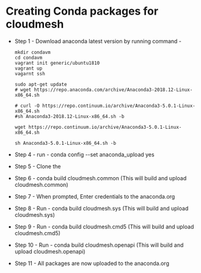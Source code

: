 # Creating Conda packages for cloudmesh

* Step 1 - Download anaconda latest version by running command - 
  
  ```
  mkdir condavm
  cd condavm
  vagrant init generic/ubuntu1810
  vagrant up
  vagarnt ssh
  
  sudo apt-get update
  # wget https://repo.anaconda.com/archive/Anaconda3-2018.12-Linux-x86_64.sh

  # curl -O https://repo.continuum.io/archive/Anaconda3-5.0.1-Linux-x86_64.sh
  #sh Anaconda3-2018.12-Linux-x86_64.sh -b
  
  wget https://repo.continuum.io/archive/Anaconda3-5.0.1-Linux-x86_64.sh
  
  sh Anaconda3-5.0.1-Linux-x86_64.sh -b
  ```

* Step 4 - run  - conda config --set anaconda_upload yes
* Step 5 - Clone the 
* Step 6 - conda build cloudmesh.common (This will build and upload cloudmesh.common)
* Step 7 - When prompted, Enter credentials to the anaconda.org
* Step 8 - Run - conda build cloudmesh.sys (This will build and upload cloudmesh.sys)
* Step 9 - Run - conda build cloudmesh.cmd5 (This will build and upload cloudmesh.cmd5)
* Step 10 - Run - conda build cloudmesh.openapi (This will build and upload cloudmesh.openapi)
* Step 11 - All packages are now uploaded to the anaconda.org
